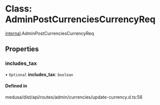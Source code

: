 # Class: AdminPostCurrenciesCurrencyReq

[internal](../modules/internal-4.md).AdminPostCurrenciesCurrencyReq

## Properties

### includes\_tax

• `Optional` **includes\_tax**: `boolean`

#### Defined in

medusa/dist/api/routes/admin/currencies/update-currency.d.ts:56
